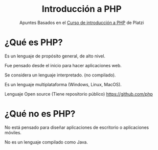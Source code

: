 <div align="center">
  <h1>Introducción a PHP</h1>
  <p>Apuntes Basados en el <a href="https://platzi.com/clases/php/">Curso de introducción a PHP</a> de Platzi</p>
</div>

# ¿Qué es PHP?

Es un lenguaje de propósito general, de alto nivel. 

Fue pensado desde el inicio para hacer aplicaciones web. 

Se considera un lenguaje interpretado. (no compilado).

Es un lenguaje multiplataforma (Windows, Linux, MacOS).

Lenguaje Open source (Tiene repositorio público) https://github.com/php

# ¿Qué no es PHP?

No está pensado para diseñar aplicaciones de escritorio o aplicaciones móviles. 

No es un lenguaje compilado como Java. 


